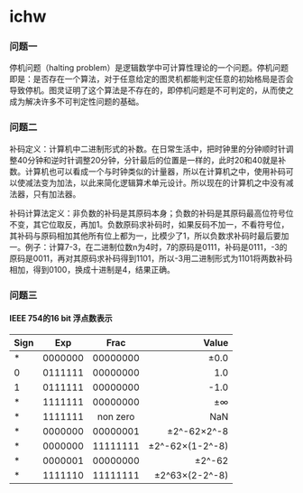 # ichw

### 问题一
停机问题（halting problem）是逻辑数学中可计算性理论的一个问题。停机问题即是：是否存在一个算法，对于任意给定的图灵机都能判定任意的初始格局是否会导致停机。图灵证明了这个算法是不存在的，即停机问题是不可判定的，从而使之成为解决许多不可判定性问题的基础。

### 问题二
补码定义：计算机中二进制形式的补数。在日常生活中，把时钟里的分钟顺时针调整40分钟和逆时针调整20分钟，分针最后的位置是一样的，此时20和40就是补数。计算机也可以看成一个与时钟类似的计量器，所以在计算机之中，使用补码可以使减法变为加法，以此来简化逻辑算术单元设计。所以现在的计算机之中没有减法器，只有加法器。  

补码计算法定义：非负数的补码是其原码本身；负数的补码是其原码最高位符号位不变，其它位取反，再加1。负数原码求补码时，如果反码不加一，不看符号位，其补码与原码相加其他所有位上都为一，比模少了1，所以负数求补码时最后要加一。例子：计算7-3，在二进制位数n为4时，7的原码是0111，补码是0111，-3的原码是0011，再对其原码求补码得到1101，所以-3用二进制形式为1101将两数补码相加，得到0100，换成十进制是4，结果正确。

### 问题三
#### IEEE 754的16 bit 浮点数表示
| Sign | Exp | Frac | Value |
| ----- | :----: | :----: | -----:|
| * | 0000000 | 00000000 | ±0.0 |
| 0 | 0111111 | 00000000 | 1.0 |
| 1 | 0111111 | 00000000 | -1.0 |
| * | 1111111 | 00000000 | ±∞ |
| * | 1111111 | non zero | NaN |
| * | 0000000 | 00000001 | ±2^-62×2^-8 |
| * | 0000000 | 11111111 | ±2^-62×(1-2^-8) |
| * | 0000001 | 00000000 | ±2^-62 | 
| * | 1111110 | 11111111 | ±2^63×(2-2^-8) |

